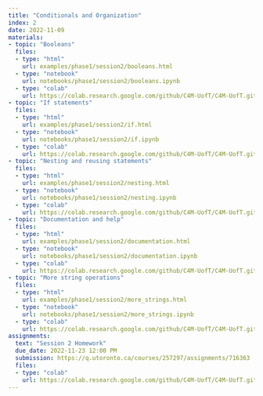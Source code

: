 ```yaml
---
title: "Conditionals and Organization"
index: 2
date: 2022-11-09
materials:
- topic: "Booleans"
  files:
  - type: "html"
    url: examples/phase1/session2/booleans.html
  - type: "notebook"
    url: notebooks/phase1/session2/booleans.ipynb
  - type: "colab"
    url: https://colab.research.google.com/github/C4M-UofT/C4M-UofT.github.io/blob/master/notebooks/phase1/session2/booleans.ipynb
- topic: "If statements"
  files:
  - type: "html"
    url: examples/phase1/session2/if.html
  - type: "notebook"
    url: notebooks/phase1/session2/if.ipynb
  - type: "colab"
    url: https://colab.research.google.com/github/C4M-UofT/C4M-UofT.github.io/blob/master/notebooks/phase1/session2/if.ipynb
- topic: "Nesting and reusing statements"
  files:
  - type: "html"
    url: examples/phase1/session2/nesting.html
  - type: "notebook"
    url: notebooks/phase1/session2/nesting.ipynb
  - type: "colab"
    url: https://colab.research.google.com/github/C4M-UofT/C4M-UofT.github.io/blob/master/notebooks/phase1/session2/nesting.ipynb
- topic: "Documentation and help"
  files:
  - type: "html"
    url: examples/phase1/session2/documentation.html
  - type: "notebook"
    url: notebooks/phase1/session2/documentation.ipynb
  - type: "colab"
    url: https://colab.research.google.com/github/C4M-UofT/C4M-UofT.github.io/blob/master/notebooks/phase1/session2/documentation.ipynb
- topic: "More string operations"
  files:
  - type: "html"
    url: examples/phase1/session2/more_strings.html
  - type: "notebook"
    url: notebooks/phase1/session2/more_strings.ipynb
  - type: "colab"
    url: https://colab.research.google.com/github/C4M-UofT/C4M-UofT.github.io/blob/master/notebooks/phase1/session2/more_strings.ipynb
assignments:
  text: "Session 2 Homework"
  due_date: 2022-11-23 12:00 PM
  submission: https://q.utoronto.ca/courses/257297/assignments/716363
  files:
  - type: "colab" 
    url: https://colab.research.google.com/github/C4M-UofT/C4M-UofT.github.io/blob/master/notebooks/phase1/session2/phase1session2_homework.ipynb
---
```

